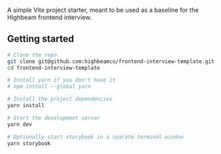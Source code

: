 A simple Vite project starter, meant to be used as a baseline for the Highbeam frontend interview.

## Getting started

```zsh
# Clone the repo
git clone git@github.com:highbeamco/frontend-interview-template.git
cd frontend-interview-template

# Install yarn if you don't have it
# npm install --global yarn

# Install the project dependencies
yarn install

# Start the development server
yarn dev

# Optionally start storybook in a sparate terminal window
yarn storybook

```
